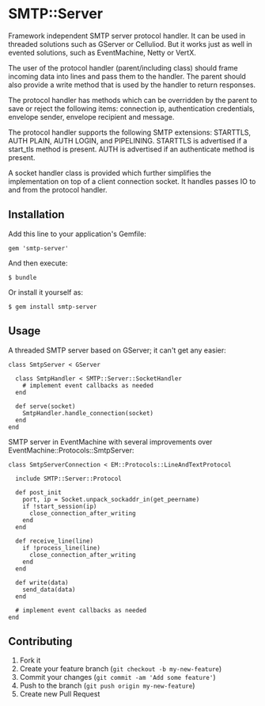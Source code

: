 # SMTP::Server

Framework independent SMTP server protocol handler. It can be used in threaded solutions such as GServer or Celluliod. But it works just as well in evented solutions, such as EventMachine, Netty or VertX.

The user of the protocol handler (parent/including class) should frame incoming data into lines and pass them to the handler. The parent should also provide a write method that is used by the handler to return responses.

The protocol handler has methods which can be overridden by the parent to save or reject the following items: connection ip, authentication credentials, envelope sender, envelope recipient and message.

The protocol handler supports the following SMTP extensions: STARTTLS, AUTH PLAIN, AUTH LOGIN, and PIPELINING. STARTTLS is advertised if a start_tls method is present. AUTH is advertised if an authenticate method is present.

A socket handler class is provided which further simplifies the implementation on top of a client connection socket. It handles passes IO to and from the protocol handler.

## Installation

Add this line to your application's Gemfile:

    gem 'smtp-server'

And then execute:

    $ bundle

Or install it yourself as:

    $ gem install smtp-server

## Usage

A threaded SMTP server based on GServer; it can't get any easier:

    class SmtpServer < GServer
    
      class SmtpHandler < SMTP::Server::SocketHandler
        # implement event callbacks as needed
      end

      def serve(socket)
        SmtpHandler.handle_connection(socket)
      end
    end

SMTP server in EventMachine with several improvements over EventMachine::Protocols::SmtpServer:

    class SmtpServerConnection < EM::Protocols::LineAndTextProtocol
    
      include SMTP::Server::Protocol
      
      def post_init
        port, ip = Socket.unpack_sockaddr_in(get_peername)
        if !start_session(ip)
          close_connection_after_writing
        end
      end

      def receive_line(line)
        if !process_line(line)
          close_connection_after_writing
        end
      end
      
      def write(data)
        send_data(data)
      end
      
      # implement event callbacks as needed
    end
    
## Contributing

1. Fork it
2. Create your feature branch (`git checkout -b my-new-feature`)
3. Commit your changes (`git commit -am 'Add some feature'`)
4. Push to the branch (`git push origin my-new-feature`)
5. Create new Pull Request
